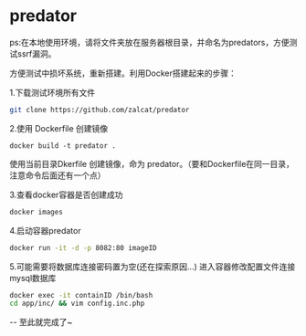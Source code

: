 # predator

ps:在本地使用环境，请将文件夹放在服务器根目录，并命名为predators，方便测试ssrf漏洞。


方便测试中损坏系统，重新搭建。利用Docker搭建起来的步骤：

1.下载测试环境所有文件

```Bash
git clone https://github.com/zalcat/predator
```

2.使用 Dockerfile 创建镜像
```Bas
docker build -t predator .
```
使用当前目录Dkerfile 创建镜像，命为 predator。（要和Dockerfile在同一目录，注意命令后面还有一个点）

3.查看docker容器是否创建成功
```Bash
docker images
```

4.启动容器predator
```Bash
docker run -it -d -p 8082:80 imageID
```

5.可能需要将数据库连接密码置为空(还在探索原因...)
进入容器修改配置文件连接mysql数据库
```Bash
docker exec -it containID /bin/bash
cd app/inc/ && vim config.inc.php
```


-- 至此就完成了~

